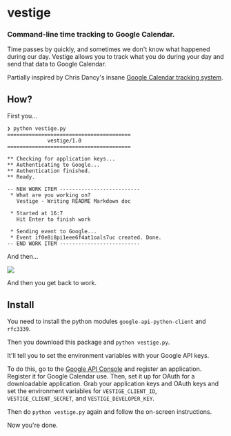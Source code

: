 # vestige

### Command-line time tracking to Google Calendar.

Time passes by quickly, and sometimes we don't know what happened during our day. Vestige allows you to track what you do during your day and send that data to Google Calendar.

Partially inspired by Chris Dancy's insane [Google Calendar tracking system](http://www.wired.com/wiredenterprise/2013/02/quantified-work/all/).

## How?

First you...

````
❯ python vestige.py
========================================
             vestige/1.0
========================================

** Checking for application keys...
** Authenticating to Google...
** Authentication finished.
** Ready.

-- NEW WORK ITEM --------------------------
 * What are you working on?
   Vestige - Writing README Markdown doc

 * Started at 16:7
   Hit Enter to finish work

 * Sending event to Google...
 * Event if0e8i8pi1eee6f4at1oals7uc created. Done.
-- END WORK ITEM --------------------------
````

And then...

![](http://i.imgur.com/PanPwos.png)

And then you get back to work.

## Install

You need to install the python modules `google-api-python-client` and `rfc3339`.

Then you download this package and `python vestige.py`.

It'll tell you to set the environment variables with your Google API keys.

To do this, go to the [Google API Console](https://code.google.com/apis/console/)
and register an application. Register it for Google Calendar use. Then, set it up
for OAuth for a downloadable application. Grab your application keys and OAuth
keys and set the environment variables for `VESTIGE_CLIENT_ID`, 
`VESTIGE_CLIENT_SECRET`, and `VESTIGE_DEVELOPER_KEY`.

Then do `python vestige.py` again and follow the on-screen instructions.

Now you're done.
